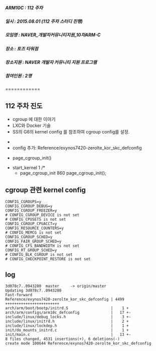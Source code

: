 ##### ARM10C   : 112 주차 
##### 일시     : 2015.08.01 (112 주차 스터디 진행)
##### 모임명   : NAVER_개발자커뮤니티지원_10차ARM-C
##### 장소     : 토즈 타워점
##### 장소지원 : NAVER 개발자 커뮤니티 지원 프로그램
##### 참여인원 : 2명
============

## 112 주차 진도
* cgroup 에 대한 이야기
* LXC와 Docker 기술
* SS의 G6의 kernel config 를 참조하여 cgroup config를 설정.
 - 
 - config 추가: Reference/exynos7420-zerolte_kor_skc_defconfig
* page_cgroup_init()
 - start_kernel        1  /*
   - page_cgroup_init   860  page_cgroup_init();
 
## cgroup 관련 kernel config

```
CONFIG_CGROUPS=y
CONFIG_CGROUP_DEBUG=y
CONFIG_CGROUP_FREEZER=y
# CONFIG_CGROUP_DEVICE is not set
# CONFIG_CPUSETS is not set
CONFIG_CGROUP_CPUACCT=y
CONFIG_RESOURCE_COUNTERS=y
# CONFIG_MEMCG is not set
CONFIG_CGROUP_SCHED=y
CONFIG_FAIR_GROUP_SCHED=y
# CONFIG_CFS_BANDWIDTH is not set
CONFIG_RT_GROUP_SCHED=y
# CONFIG_BLK_CGROUP is not set
# CONFIG_CHECKPOINT_RESTORE is not set
```

## log
```
3d078c7..0943280  master     -> origin/master
Updating 3d078c7..0943280
Fast-forward
Reference/exynos7420-zerolte_kor_skc_defconfig | 4499 ++++++++++++++++++++++++
arch/arm/boot/bootp/initrd.S                   |    1 +
arch/arm/configs/arm10c_defconfig              |   17 +-
include/linux/debug_locks.h                    |    3 +-
include/linux/initrd.h                         |    2 +
include/linux/lockdep.h                        |    1 +
init/do_mounts_initrd.c                        |    1 +
init/main.c                                    |   13 +-
8 files changed, 4531 insertions(+), 6 deletions(-)
create mode 100644 Reference/exynos7420-zerolte_kor_skc_defconfig
```
